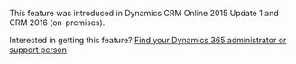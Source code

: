 This feature was introduced in Dynamics CRM Online 2015 Update 1 and CRM 2016 (on-premises).  
  
 Interested in getting this feature? [Find your Dynamics 365 administrator or support person](http://go.microsoft.com/fwlink/p/?LinkID=513070)